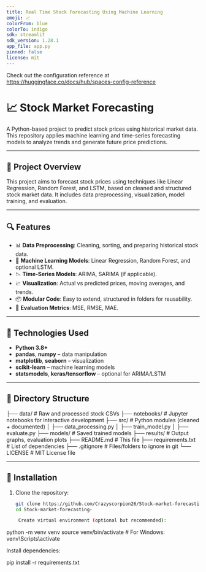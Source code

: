 ```yaml
---
title: Real Time Stock Forecasting Using Machine Learning
emoji: 📈
colorFrom: blue
colorTo: indigo
sdk: streamlit
sdk_version: 1.28.1
app_file: app.py
pinned: false
license: mit
---
```


Check out the configuration reference at https://huggingface.co/docs/hub/spaces-config-reference



# 📈 Stock Market Forecasting

A Python-based project to predict stock prices using historical market data. This repository applies machine learning and time-series forecasting models to analyze trends and generate future price predictions.

---

## 🚀 Project Overview

This project aims to forecast stock prices using techniques like Linear Regression, Random Forest, and LSTM, based on cleaned and structured stock market data. It includes data preprocessing, visualization, model training, and evaluation.

---

## 🔍 Features

- 📊 **Data Preprocessing**: Cleaning, sorting, and preparing historical stock data.
- 🧠 **Machine Learning Models**: Linear Regression, Random Forest, and optional LSTM.
- 📉 **Time-Series Models**: ARIMA, SARIMA (if applicable).
- 📈 **Visualization**: Actual vs predicted prices, moving averages, and trends.
- 📦 **Modular Code**: Easy to extend, structured in folders for reusability.
- 🧪 **Evaluation Metrics**: MSE, RMSE, MAE.

---

## 🧰 Technologies Used

- **Python 3.8+**
- **pandas**, **numpy** – data manipulation
- **matplotlib**, **seaborn** – visualization
- **scikit-learn** – machine learning models
- **statsmodels**, **keras/tensorflow** – optional for ARIMA/LSTM

---

## 📁 Directory Structure

├── data/ # Raw and processed stock CSVs
├── notebooks/ # Jupyter notebooks for interactive development
├── src/ # Python modules (cleaned + documented)
│ ├── data_processing.py
│ ├── train_model.py
│ ├── evaluate.py
├── models/ # Saved trained models
├── results/ # Output graphs, evaluation plots
├── README.md # This file
├── requirements.txt # List of dependencies
├── .gitignore # Files/folders to ignore in git
└── LICENSE # MIT License file


---

## 🔧 Installation

1. Clone the repository:
   ```bash
   git clone https://github.com/Crazyscorpion26/Stock-market-forecasting-.git
   cd Stock-market-forecasting-

    Create virtual environment (optional but recommended):

python -m venv venv
source venv/bin/activate  # For Windows: venv\Scripts\activate

Install dependencies:

pip install -r requirements.txt
